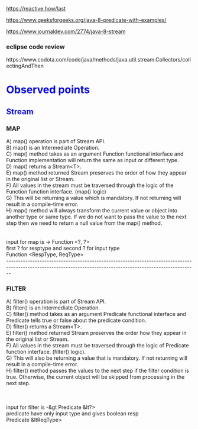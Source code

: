 https://reactive.how/last

https://www.geeksforgeeks.org/java-8-predicate-with-examples/


https://www.journaldev.com/2774/java-8-stream


<h3> eclipse code review</h3>
https://www.codota.com/code/java/methods/java.util.stream.Collectors/collectingAndThen

<h1 style="color:blue"> Observed points </h1>
<h2 style="color:blue">Stream</h2>
<h3>MAP</h3>
A) map() operation is part of Stream API.</br>
B) map() is an Intermediate Operation.</br>
C) map() method takes as an argument Function functional interface and Function implementation will return the same as input or different type.</br>
D) map() returns a Stream&lt;T&gt;.</br>
E) map() method returned Stream preserves the order of how they appear in the original list or Stream.</br>
F) All values in the stream must be traversed through the logic of the Function function interface. (map() logic)</br>
G) This will be returning a value which is mandatory. If not returning will result in a compile-time error.</br>
H) map() method will always transform the current value or object into another type or same type. If we do not want to pass the value to the next step then we need to return a null value from the map() method.</br>
</br></br>
input for map is -&gt  Function &lt?, ?></br> 
first ? for resptype and second ? for input type </br>
Function &ltRespType, ReqType></br> 
--------------------------------------------------------------------------------------------------------------------------------------------------------------

<h3>FILTER</h3>

A) filter() operation is part of Stream API.</br>
B) filter() is an Intermediate Operation.</br>
C) filter() method takes as an argument Predicate functional interface and Predicate tells true or false about the predicate condition.</br>
D) filter() returns a Stream&lt;T&gt;.</br>
E) filter() method returned Stream preserves the order how they appear in the original list or Stream.</br>
F) All values in the stream must be traversed through the logic of Predicate function interface. (filter() logic).</br>
G) This will also be returning a value that is mandatory. If not returning will result in a compile-time error.</br>
H) filter() method passes the values to the next step if the filter condition is true. Otherwise, the current object will be skipped from processing in the next step.</br>

</br></br>
input for filter is -&gt  Predicate &lt?></br> 
predicate have only input type and gives boolean resp</br>
Predicate &ltReqType></br> 
